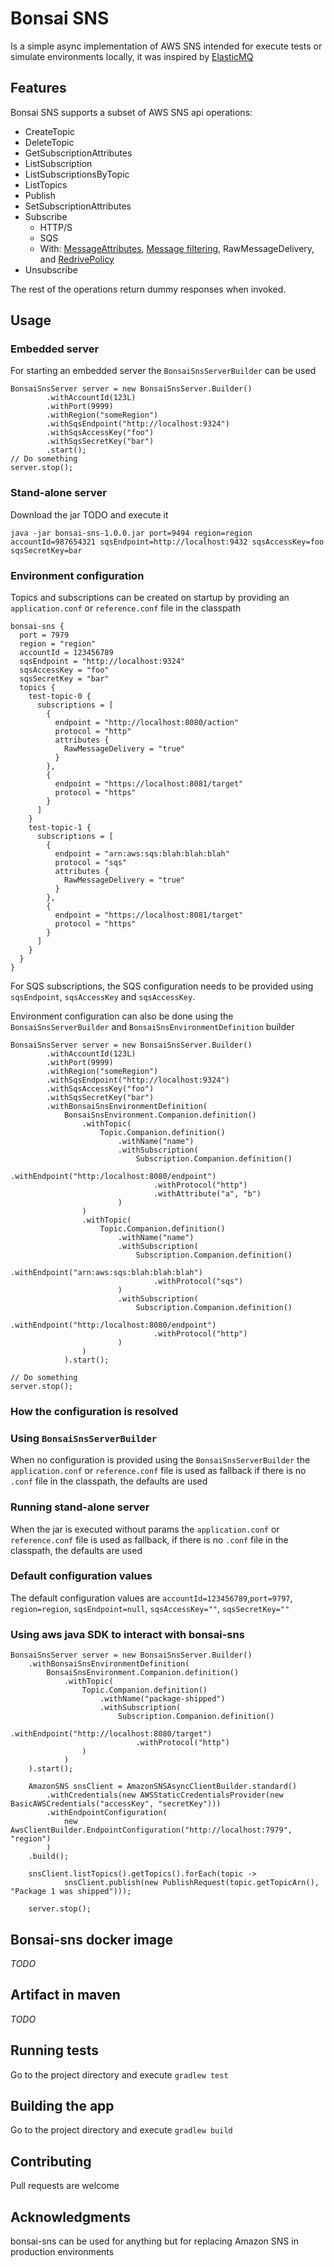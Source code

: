 # Bonsai SNS

Is a simple async implementation of AWS SNS intended for execute tests or simulate environments locally, it was inspired by [ElasticMQ](https://github.com/softwaremill/elasticmq)

## Features

Bonsai SNS supports a subset of AWS SNS api operations:
* CreateTopic
* DeleteTopic
* GetSubscriptionAttributes
* ListSubscription
* ListSubscriptionsByTopic
* ListTopics
* Publish
* SetSubscriptionAttributes
* Subscribe
  * HTTP/S
  * SQS
  * With: [MessageAttributes](https://docs.aws.amazon.com/sns/latest/dg/sns-message-attributes.html), [Message filtering](https://docs.aws.amazon.com/sns/latest/dg/sns-subscription-filter-policies.html#subscription-filter-policy-constraints), RawMessageDelivery, and  [RedrivePolicy](https://docs.aws.amazon.com/sns/latest/dg/sns-dead-letter-queues.html)
* Unsubscribe

The rest of the operations return dummy responses when invoked.

## Usage
### Embedded server

For starting an embedded server the `BonsaiSnsServerBuilder` can be used
```
BonsaiSnsServer server = new BonsaiSnsServer.Builder()
        .withAccountId(123L)
        .withPort(9999)
        .withRegion("someRegion")
        .withSqsEndpoint("http://localhost:9324")
        .withSqsAccessKey("foo")
        .withSqsSecretKey("bar")
        .start();
// Do something
server.stop();
```

### Stand-alone server

Download the jar TODO and execute it 

`java -jar bonsai-sns-1.0.0.jar port=9494 region=region accountId=987654321 sqsEndpoint=http://localhost:9432 sqsAccessKey=foo sqsSecretKey=bar`

### Environment configuration
Topics and subscriptions can be created on startup by providing an `application.conf` or `reference.conf` file in the classpath

```
bonsai-sns {
  port = 7979
  region = "region"
  accountId = 123456789
  sqsEndpoint = "http://localhost:9324"
  sqsAccessKey = "foo"
  sqsSecretKey = "bar"
  topics {
    test-topic-0 {
      subscriptions = [
        {
          endpoint = "http://localhost:8080/action"
          protocol = "http"
          attributes {
            RawMessageDelivery = "true"
          }
        },
        {
          endpoint = "https://localhost:8081/target"
          protocol = "https"
        }
      ]
    }
    test-topic-1 {
      subscriptions = [
        {
          endpoint = "arn:aws:sqs:blah:blah:blah"
          protocol = "sqs"
          attributes {
            RawMessageDelivery = "true"
          }
        },
        {
          endpoint = "https://localhost:8081/target"
          protocol = "https"
        }
      ]
    }
  }
}
```

For SQS subscriptions, the SQS configuration needs to be provided using `sqsEndpoint`, `sqsAccessKey` and `sqsAccessKey`.

Environment configuration can also be done using the `BonsaiSnsServerBuilder` and 
`BonsaiSnsEnvironmentDefinition` builder

```
BonsaiSnsServer server = new BonsaiSnsServer.Builder()
        .withAccountId(123L)
        .withPort(9999)
        .withRegion("someRegion")
        .withSqsEndpoint("http://localhost:9324")
        .withSqsAccessKey("foo")
        .withSqsSecretKey("bar")
        .withBonsaiSnsEnvironmentDefinition(
            BonsaiSnsEnvironment.Companion.definition()
                .withTopic(
                    Topic.Companion.definition()
                        .withName("name")
                        .withSubscription(
                            Subscription.Companion.definition()
                                .withEndpoint("http:/localhost:8080/endpoint")
                                .withProtocol("http")
                                .withAttribute("a", "b")
                        )
                )
                .withTopic(
                    Topic.Companion.definition()
                        .withName("name")
                        .withSubscription(
                            Subscription.Companion.definition()
                                .withEndpoint("arn:aws:sqs:blah:blah:blah")
                                .withProtocol("sqs")
                        )
                        .withSubscription(
                            Subscription.Companion.definition()
                                .withEndpoint("http:/localhost:8080/endpoint")
                                .withProtocol("http")
                        )
                )
            ).start();

// Do something
server.stop();
```

### How the configuration is resolved

### Using `BonsaiSnsServerBuilder`

When no configuration is provided using the `BonsaiSnsServerBuilder` the `application.conf` or `reference.conf`
file is used as fallback if there is no `.conf` file in the classpath, the defaults are used

### Running stand-alone server

When the jar is executed without params the `application.conf` or `reference.conf`
file is used as fallback, if there is no `.conf` file in the classpath, the defaults are used

### Default configuration values
The default configuration values are `accountId=123456789`,`port=9797`, 
`region=region`, `sqsEndpoint=null`, `sqsAccessKey=""`, `sqsSecretKey=""`

### Using aws java SDK to interact with bonsai-sns

```
BonsaiSnsServer server = new BonsaiSnsServer.Builder()
    .withBonsaiSnsEnvironmentDefinition(
        BonsaiSnsEnvironment.Companion.definition()
            .withTopic(
                Topic.Companion.definition()
                    .withName("package-shipped")
                    .withSubscription(
                        Subscription.Companion.definition()
                            .withEndpoint("http://localhost:8080/target")
                            .withProtocol("http")
                )
            )
    ).start();

    AmazonSNS snsClient = AmazonSNSAsyncClientBuilder.standard()
        .withCredentials(new AWSStaticCredentialsProvider(new BasicAWSCredentials("accessKey", "secretKey")))
        .withEndpointConfiguration(
            new AwsClientBuilder.EndpointConfiguration("http://localhost:7979", "region")
        )
    .build();

    snsClient.listTopics().getTopics().forEach(topic ->
            snsClient.publish(new PublishRequest(topic.getTopicArn(), "Package 1 was shipped")));

    server.stop();
```


## Bonsai-sns docker image

*TODO*

## Artifact in maven 

*TODO*

## Running tests

Go to the project directory and execute `gradlew test`

## Building the app

Go to the project directory and execute `gradlew build`

## Contributing
Pull requests are welcome 

## Acknowledgments
bonsai-sns can be used for anything but for replacing Amazon SNS in production environments

 

